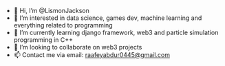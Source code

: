 - 👋 Hi, I’m @LismonJackson
- 👀 I’m interested in data science, games dev, machine learning and everything related to programming  
- 🌱 I’m currently learning django framework, web3 and particle simulation programming in C++
- 💞️ I’m looking to collaborate on web3 projects
- 📫 Contact me via email: raafeyabdur0445@gmail.com
